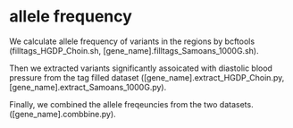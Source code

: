 # allele frequency

We calculate allele frequency of variants in the regions by bcftools (filltags_HGDP_Choin.sh, \[gene_name\].filltags_Samoans_1000G.sh).

Then we extracted variants significantly assoicated with diastolic blood pressure from the tag filled dataset (\[gene_name\].extract_HGDP_Choin.py, \[gene_name\].extract_Samoans_1000G.py).

Finally, we combined the allele freqeuncies from the two datasets.(\[gene_name\].combbine.py).
